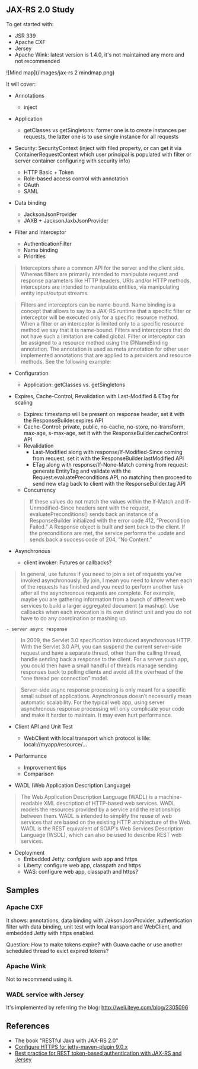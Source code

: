 JAX-RS 2.0 Study
-----------------------

To get started with:

- JSR 339
- Apache CXF
- Jersey
- Apache Wink: latest version is 1.4.0, it's not maintained any more and not recommended

![Mind map](/images/jax-rs 2 mindmap.png)

It will cover:

- Annotations
	- inject	

- Application
	- getClasses vs getSingletons: former one is to create instances per requests, the latter one is to use single instance for all requests

- Security: SecurityContext (inject with filed property, or can get it via ContainerRequestContext which user principal is populated with filter or server container configuring with security info)
	- HTTP Basic + Token
	- Role-based access control with annotation
	- OAuth
	- SAML

- Data binding
	- JacksonJsonProvider
	- JAXB + JacksonJaxbJsonProvider

- Filter and Interceptor
	- AuthenticationFilter
	- Name binding
	- Priorities

> Interceptors share a common API for the server and the client side. Whereas filters are primarily intended to manipulate request and response parameters like HTTP headers, URIs and/or HTTP methods, interceptors are intended to manipulate entities, via manipulating entity input/output streams. 

> Filters and interceptors can be name-bound. Name binding is a concept that allows to say to a JAX-RS runtime that a specific filter or interceptor will be executed only for a specific resource method. When a filter or an interceptor is limited only to a specific resource method we say that it is name-bound. Filters and interceptors that do not have such a limitation are called global. Filter or interceptor can be assigned to a resource method using the @NameBinding annotation. The annotation is used as meta annotation for other user implemented annotations that are applied to a providers and resource methods. See the following example:

- Configuration
	- Application: getClasses vs. getSingletons

- Expires, Cache-Control, Revalidation with Last-Modified & ETag for scaling 
	- Expires: timestamp will be present on response header, set it with the ResponseBuilder.expires API
	- Cache-Control: private, public, no-cache, no-store, no-transform, max-age, s-max-age, set it with the ResponseBuilder.cacheControl API
	- Revalidation
		- Last-Modified along with response/If-Modified-Since coming from request, set it with the ResponseBuilder.lastModified API
		- ETag along with response/If-None-Match coming from request: generate EntityTag and validate with the Request.evaluatePreconditions API, no matching then proceed to send new etag back to client with the ResponseBuilder.tag API
	- Concurrency 
	
	> If these values do not match the values within the If-Match and If-Unmodified-Since headers sent with the request, evaluatePreconditions() sends back an instance of a ResponseBuilder initialized with the error code 412, “Precondition Failed.” A Response object is built and sent back to the client. If the preconditions are met, the service performs the update and sends back a success code of 204, “No Content.”

- Asynchronous 
	- client invoker: Futures or callbacks?	

> In general, use futures if you need to join a set of requests you’ve invoked asynchronously. By join, I mean you need to know when each of the requests has finished and you need to perform another task after all the asynchronous requests are complete. For example, maybe you are gathering information from a bunch of different web services to build a larger aggregated document (a mashup). Use callbacks when each invocation is its own distinct unit and you do not have to do any coordination or mashing up.

	- server async response

> In 2009, the Servlet 3.0 specification introduced asynchronous HTTP. With the Servlet 3.0 API, you can suspend the current server-side request and have a separate thread, other than the calling thread, handle sending back a response to the client. For a server push app, you could then have a small handful of threads manage sending responses back to polling clients and avoid all the overhead of the “one thread per connection” model. 

> Server-side async response processing is only meant for a specific small subset of applications. Asynchronous doesn’t necessarily mean automatic scalability. For the typical web app, using server asynchronous response processing will only complicate your code and make it harder to maintain. It may even hurt performance.

- Client API and Unit Test
	- WebClient with local transport which protocol is lile: local://myapp/resource/...

- Performance
	- Improvement tips
	- Comparison

- WADL (Web Application Description Language)

> The Web Application Description Language (WADL) is a machine-readable XML description of HTTP-based web services. WADL models the resources provided by a service and the relationships between them. WADL is intended to simplify the reuse of web services that are based on the existing HTTP architecture of the Web. WADL is the REST equivalent of SOAP's Web Services Description Language (WSDL), which can also be used to describe REST web services.

- Deployment
	- Embedded Jetty: confgiure web app and https
	- Liberty: configure web app, classpath and https
	- WAS: configure web app, classpath and https?


## Samples

### Apache CXF

It shows: annotations, data binding with JaksonJsonProvider, authentication filter with data binding, unit test with local transport and WebClient, and embedded Jetty with https enabled.

Question: How to make tokens expire? with Guava cache or use another scheduled thread to evict expired tokens?

### Apache Wink

Not to recommend using it.

### WADL service with Jersey

It's implemented by referring the blog: http://weli.iteye.com/blog/2305096

## References

- The book "RESTful Java with JAX-RS 2.0"
- [Configure HTTPS for jetty-maven-plugin 9.0.x](http://juplo.de/configure-https-for-jetty-maven-plugin-9-0-x/)
- [Best practice for REST token-based authentication with JAX-RS and Jersey](http://stackoverflow.com/questions/26777083/best-practice-for-rest-token-based-authentication-with-jax-rs-and-jersey)